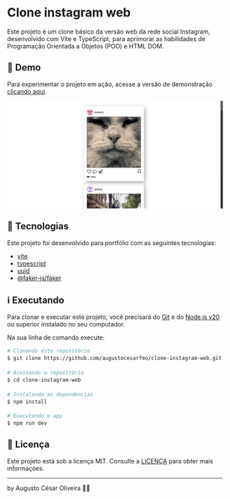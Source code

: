 # Clone instagram web

Este projeto é um clone básico da versão web da rede social Instagram, desenvolvido com Vite e TypeScript, para aprimorar as habilidades de Programação Orientada a Objetos (POO) e HTML DOM.

## 👀 Demo

Para experimentar o projeto em ação, acesse a versão de demonstração [clicando aqui](https://unique-marshmallow-c16e6b.netlify.app/).

<div style="display: flex; justify-content: center">
<img src="https://raw.githubusercontent.com/augustocesarfmo/clone-instagram-web/main/images/web-screenshot.png" width="100%">
</div>

## 🚀 Tecnologias

Este projeto foi desenvolvido para portfólio com as seguintes tecnologias:

- [vite](https://vite.dev/)
- [typescript](https://www.typescriptlang.org/)
- [uuid](https://www.npmjs.com/package/uuid)
- [@faker-js/faker](https://fakerjs.dev/)

## ℹ️ Executando

Para clonar e executar este projeto, você precisará do [Git](https://git-scm.com) e do [Node.js v20](https://nodejs.org/) ou superior instalado no seu computador.

Na sua linha de comando execute:

```bash
# Clonando este repositório
$ git clone https://github.com/augustocesarfmo/clone-instagram-web.git

# Acessando o repositório
$ cd clone-instagram-web

# Instalando as dependências
$ npm install

# Executando o app
$ npm run dev
```

## 📝 Licença

Este projeto está sob a licença MIT. Consulte a [LICENÇA](https://github.com/augustocesarfmo/clone-instagram-web/blob/main/LICENSE.md) para obter mais informações.

---

by Augusto César Oliveira 👐🏼
